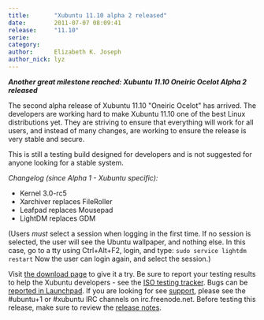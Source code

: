 ```yaml
---
title:       "Xubuntu 11.10 alpha 2 released"
date:        2011-07-07 08:09:41
release:     "11.10"
serie:       
category:    
author:      Elizabeth K. Joseph
author_nick: lyz
---
```


***Another great milestone reached: Xubuntu 11.10 Oneiric Ocelot Alpha 2 released***

The second alpha release of Xubuntu 11.10 "Oneiric Ocelot" has arrived. The developers are working hard to make Xubuntu 11.10 one of the best Linux distributions yet. They are striving to ensure that everything will work for all users, and instead of many changes, are working to ensure the release is very stable and secure.

This is still a testing build designed for developers and is not suggested for anyone looking for a stable system.

*Changelog (since Alpha 1 - Xubuntu specific):*

- Kernel 3.0-rc5
- Xarchiver replaces FileRoller
- Leafpad replaces Mousepad
- LightDM replaces GDM

(Users *must* select a session when logging in the first time. If no session is selected, the user will see the Ubuntu wallpaper, and nothing else. In this case, go to a tty using Ctrl+Alt+F2, login, and type: `sudo service lightdm restart` Now the user can login again, and select the session.)

Visit [the download page](http://cdimage.ubuntu.com/xubuntu/releases/11.10/alpha-2/) to give it a try. Be sure to report your testing results to help the Xubuntu developers - see the [ISO testing tracker](http://iso.qa.ubuntu.com/qatracker/build/xubuntu/all). Bugs can be [reported in Launchpad](https://launchpad.net/ubuntu/+filebug/). If you are looking for see [support](http://xubuntu.org/help), please see the #ubuntu+1 or #xubuntu IRC channels on irc.freenode.net. Before testing this release, make sure to review the [release notes](https://wiki.ubuntu.com/OneiricOcelot/TechnicalOverview).
